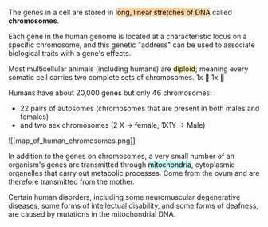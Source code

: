 The genes in a cell are stored in <mark style="background: #FFB86CA6;">long, linear stretches of DNA</mark> called **chromosomes**.

Each gene in the human genome is located at a characteristic locus on a specific chromosome, and this genetic "address" can be used to associate biological traits with a gene's effects.

Most multicellular animals (including humans) are <mark style="background: #FFF3A3A6;">diploid</mark>; meaning every somatic cell carries two complete sets of chromosomes. 1x 👩 1x 👨

Humans have about 20,000 genes but only 46 chromosomes:
* 22 pairs of autosomes (chromosomes that are present in both males and females)
* and two sex chromosomes (2 X → female, 1X1Y → Male)

![[map_of_human_chromosomes.png]]

In addition to the genes on chromosomes, a very small number of an organism's genes are transmitted through <mark style="background: #ABF7F7A6;">mitochondria</mark>, cytoplasmic organelles that carry out metabolic processes. Come from the ovum and are therefore transmitted from the mother.

Certain human disorders, including some neuromuscular degenerative diseases, some forms of intellectual disability, and some forms of deafness, are caused by mutations in the mitochondrial DNA.